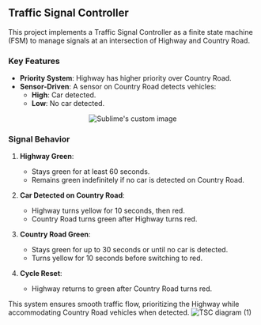## Traffic Signal Controller

This project implements a Traffic Signal Controller as a finite state machine (FSM) to manage signals at an intersection of Highway and Country Road.

### Key Features

- **Priority System**: Highway has higher priority over Country Road.
- **Sensor-Driven**: A sensor on Country Road detects vehicles:
  - **High**: Car detected.
  - **Low**: No car detected.
 
<p align="center">
  <img src="[https://github.com/waldyr/Sublime-Installer/blob/master/sublime_text.png?raw=true](https://github.com/KeshavBaldeva/Traffic-Signal-Controller/assets/152970391/11322cf4-c44a-478c-808b-e8d7f6aed433)" alt="Sublime's custom image"/>
</p>

### Signal Behavior

1. **Highway Green**:
   - Stays green for at least 60 seconds.
   - Remains green indefinitely if no car is detected on Country Road.

2. **Car Detected on Country Road**:
   - Highway turns yellow for 10 seconds, then red.
   - Country Road turns green after Highway turns red.

3. **Country Road Green**:
   - Stays green for up to 30 seconds or until no car is detected.
   - Turns yellow for 10 seconds before switching to red.

4. **Cycle Reset**:
   - Highway returns to green after Country Road turns red.

This system ensures smooth traffic flow, prioritizing the Highway while accommodating Country Road vehicles when detected.
                                                                        ![TSC diagram (1)]()
